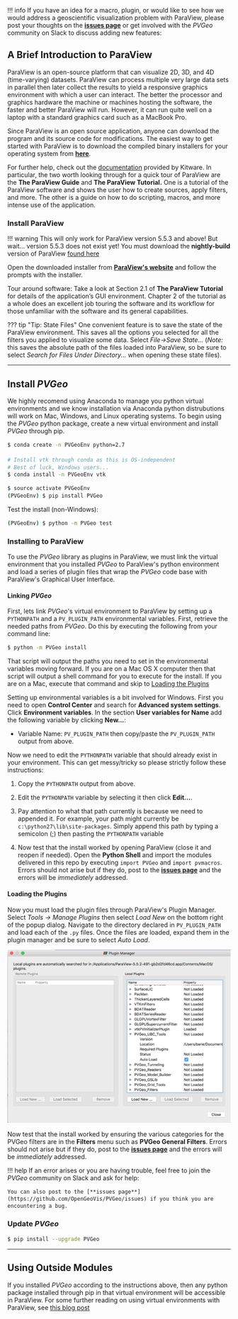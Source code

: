 !!! info
    If you have an idea for a macro, plugin, or would like to see how we would address a geoscientific visualization problem with ParaView, please post your thoughts on the [**issues page**](https://github.com/OpenGeoVis/PVGeo/issues) or get involved with the *PVGeo* community on Slack to discuss adding new features: <script async defer src="http://slack.pvgeo.org/slackin.js"></script>

## A Brief Introduction to ParaView

ParaView is an open-source platform that can visualize 2D, 3D, and 4D (time-varying) datasets. ParaView can process multiple very large data sets in parallel then later collect the results to yield a responsive graphics environment with which a user can interact. The better the processor and graphics hardware the machine or machines hosting the software, the faster and better ParaView will run. However, it can run quite well on a laptop with a standard graphics card such as a MacBook Pro.

Since ParaView is an open source application, anyone can download the program and its source code for modifications. The easiest way to get started with ParaView is to download the compiled binary installers for your operating system from [**here**](https://www.paraview.org/download/).

For further help, check out the [documentation](https://www.paraview.org/documentation/) provided by Kitware. In particular, the two worth looking through for a quick tour of ParaView are the **The ParaView Guide** and **The ParaView Tutorial.** One is a tutorial of the ParaView software and shows the user how to create sources, apply filters, and more. The other is a guide on how to do scripting, macros, and more intense use of the application.

### Install ParaView

!!! warning
    This will only work for ParaView version 5.5.3 and above! But wait... version 5.5.3 does not exist yet! You must download the **nightly-build** version of ParaView [found here](https://www.paraview.org/download/)

Open the downloaded installer from [**ParaView's website**](https://www.paraview.org/download/) and follow the prompts with the installer.

Tour around software:
Take a look at Section 2.1 of **The ParaView Tutorial** for details of the application’s GUI environment. Chapter 2 of the tutorial as a whole does an excellent job touring the software and its workflow for those unfamiliar with the software and its general capabilities.


??? tip "Tip: State Files"
    One convenient feature is to save the state of the ParaView environment. This saves all the options you selected for all the filters you applied to visualize some data. Select *File->Save State…* (*Note:* this saves the absolute path of the files loaded into ParaView, so be sure to select *Search for Files Under Directory...* when opening these state files).


----------


## Install *PVGeo*

We highly recomend using Anaconda to manage you python virtual environments and we know installation via Anaconda python distrubutions will work on Mac, Windows, and Linux operating systems. To begin using the *PVGeo* python package, create a new virtual environment and install *PVGeo* through pip.

```bash
$ conda create -n PVGeoEnv python=2.7

# Install vtk through conda as this is OS-independent
# Best of luck, Windows users...
$ conda install -n PVGeoEnv vtk
```

```bash
$ source activate PVGeoEnv
(PVGeoEnv) $ pip install PVGeo
```

Test the install (non-Windows):
```bash
(PVGeoEnv) $ python -m PVGeo test
```

### Installing to ParaView

To use the *PVGeo* library as plugins in ParaView, we must link the virtual environment that you installed *PVGeo* to ParaView's python environment and load a series of plugin files that wrap the *PVGeo* code base with ParaView's Graphical User Interface.


#### Linking *PVGeo*
First, lets link *PVGeo*'s virtual environment to ParaView by setting up a `PYTHONPATH` and a `PV_PLUGIN_PATH` environmental variables. First, retrieve the needed paths from *PVGeo*. Do this by executing the following from your command line:

```bash
$ python -m PVGeo install
```

That script will output the paths you need to set in the environmental variables moving forward. If you are on a Mac OS X computer then that script will output a shell command for you to execute for the install. If you are on a Mac, execute that command and skip to [Loading the Plugins](#loading-the-plugins)

Setting up environmental variables is a bit involved for Windows. First you need to open **Control Center** and search for **Advanced system settings**. Click **Environment variables**. In the section **User variables for Name** add the following variable by clicking **New...**:

- Variable Name: `PV_PLUGIN_PATH` then copy/paste the `PV_PLUGIN_PATH` output from above.

Now we need to edit the `PYTHONPATH` variable that should already exist in your environment. This can get messy/tricky so please strictly follow these instructions:

1. Copy the `PYTHONPATH` output from above.

2. Edit the `PYTHONPATH` variable by selecting it then click **Edit...**.

3. Pay attention to what that path currently is because we need to appended it. For example, your path might currently be `c:\python27\lib\site-packages`. Simply append this path by typing a semicolon (;) then pasting the `PYTHONPATH` variable

4. Now test that the install worked by opening ParaView (close it and reopen if needed). Open the **Python Shell** and import the modules delivered in this repo by executing `import PVGeo` and `import pvmacros`. Errors should not arise but if they do, post to the [**issues page**](https://github.com/OpenGeoVis/PVGeo/issues) and the errors will be *immediately* addressed.


#### Loading the Plugins

Now you must load the plugin files through ParaView's Plugin Manager. Select *Tools -> Manage Plugins* then select *Load New* on the bottom right of the popup dialog. Navigate to the directory declared in `PV_PLUGIN_PATH` and load each of the `.py` files. Once the files are loaded, expand them in the plugin manager and be sure to select *Auto Load*.

![Plugin Manager](plugin-manager.png) <!-- .element width="50%" -->

Now test that the install worked by ensuring the various categories for the PVGeo filters are in the **Filters** menu such as **PVGeo General Filters**. Errors should not arise but if they do, post to the [**issues page**](https://github.com/OpenGeoVis/PVGeo/issues) and the errors will be *immediately* addressed.


!!! help
    If an error arises or you are having trouble, feel free to join the *PVGeo* community on Slack and ask for help: <script async defer src="http://slack.pvgeo.org/slackin.js"></script>

    You can also post to the [**issues page**](https://github.com/OpenGeoVis/PVGeo/issues) if you think you are encountering a bug.



### Update *PVGeo*

```bash
$ pip install --upgrade PVGeo
```


--------------

## Using Outside Modules
If you installed *PVGeo* according to the instructions above, then any python package installed through pip in that virtual environment will be accessible in ParaView. For some further reading on using virtual environments with ParaView, see [this blog post](https://blog.kitware.com/using-pvpython-and-virtualenv/)
